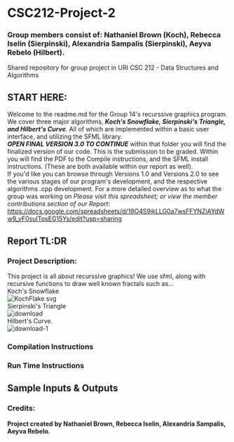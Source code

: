 # CSC212-Project-2
### Group members consist of: Nathaniel Brown (Koch), Rebecca Iselin (Sierpinski), Alexandria Sampalis (Sierpinski), Aeyva Rebelo (Hilbert).
Shared repository for group project in URI CSC 212 - Data Structures and Algorithms


## START HERE:
Welcome to the readme.md for the Group 14's recurssive graphics program. We cover three major algorithms, ***Koch's Snowflake, Sierpinski's Triangle, and Hilbert's Curve***. All of which are implemented within a basic user interface, and utilizing the SFML library. <br />
**_OPEN FINAL VERSION 3.0 TO CONTINUE_** within that folder you will find the finalized version of our code. This is the submission to be graded. Within you will find the PDF to the Compile instructions, and the SFML install instructions. (These are both available within our report as well). <br />
If you'd like you can browse through Versions 1.0 and Versions 2.0 to see the various stages of our program's development, and the respective algorithms .cpp development. For a more detailed overview as to what the group was working on _Please visit this spreadsheet; or view the member contributions section of our Report:_ https://docs.google.com/spreadsheets/d/19O4S9ikLLG0a7wsFFYNZiAYdWw9_vF0suITosEG15Ys/edit?usp=sharing

## Report TL:DR
### Project Description:
This project is all about recurssive graphics! We use sfml, along with recursive functions to draw well known fractals such as... <br /> 
Koch's Snowflake <br />
![KochFlake svg](https://github.com/NathanielJBrown97/CSC212-Project-2/assets/98431552/26184ff1-f773-4363-b971-d57b34e7b897)
<br />
Sierpinski's Triangle<br />
![download](https://github.com/NathanielJBrown97/CSC212-Project-2/assets/98431552/7a8cc4b8-eed7-4c6d-9fe7-c5228d2a4df5)
<br />
Hilbert's Curve. <br />
![download-1](https://github.com/NathanielJBrown97/CSC212-Project-2/assets/98431552/28e32096-baa4-40e9-9ccc-5a3019672a2c)
 <br />
### Compilation Instructions

### Run Time Instructions

## Sample Inputs & Outputs

### Credits:
**Project created by Nathaniel Brown, Rebecca Iselin, Alexandria Sampalis, Aeyva Rebelo.**
<br />


